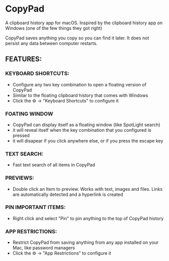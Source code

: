 # CopyPad
A clipboard history app for macOS. Inspired by the clipboard history app on Windows (one of the few things they got right)

CopyPad saves anything you copy so you can find it later. It does not persist any data between computer restarts.

## FEATURES:

### KEYBOARD SHORTCUTS:
- Configure any two key combination to open a floating version of CopyPad
- Similar to the floating clipboard history that comes with Windows
- Click the :gear: -> "Keyboard Shortcuts" to configure it

### FOATING WINDOW
- CopyPad can display itself as a floating window (like SpotLight search)
- it will reveal itself when the key combination that you configured is pressed
- it will disapear if you click anywhere else, or if you press the escape key

### TEXT SEARCH:
- Fast text search of all items in CopyPad

### PREVIEWS:
- Double click an Item to preview. Works with text, images and files. Links are automatically detected and a hyperlink is created

### PIN IMPORTANT ITEMS:
- Right click and select "Pin" to pin anything to the top of CopyPad history

### APP RESTRICTIONS:
- Restrict CopyPad from saving anything from any app installed on your Mac, like password managers
- Click the :gear: -> "App Restrictions" to configure it